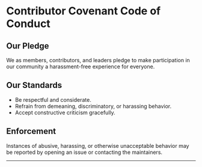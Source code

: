 # Contributor Covenant Code of Conduct

## Our Pledge

We as members, contributors, and leaders pledge to make participation in our community a harassment-free experience for everyone.

## Our Standards

- Be respectful and considerate.
- Refrain from demeaning, discriminatory, or harassing behavior.
- Accept constructive criticism gracefully.

## Enforcement

Instances of abusive, harassing, or otherwise unacceptable behavior may be reported by opening an issue or contacting the maintainers.

---